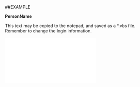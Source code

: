 

##EXAMPLE

**PersonName**

This text may be copied to the notepad, and saved as a *.vbs file. Remember to change the login information.

![](../../Examples/vbs/SOSelectionMember.PersonName.vbs.txt)





